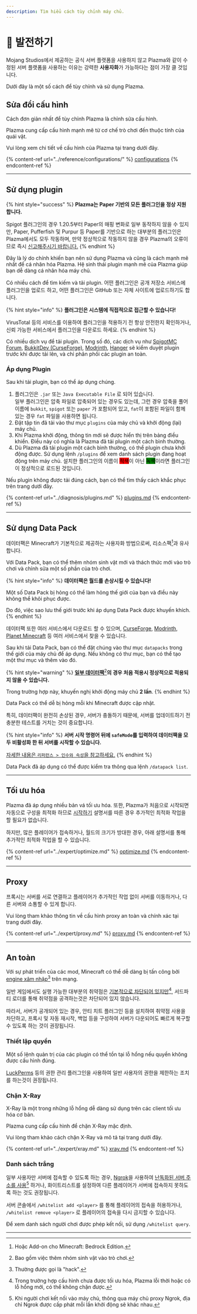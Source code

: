 ```yaml
---
description: Tìm hiểu cách tùy chỉnh máy chủ.
---
```


# 🎨 발전하기

Mojang Studios에서 제공하는 공식 서버 플랫폼을 사용하지 않고 Plazma와 같이 수정된 서버 플랫폼을 사용하는 이유는 강력한 **사용자화**가 가능하다는 점이 가장 클 것입니다.

Dưới đây là một số cách để tùy chỉnh và sử dụng Plazma.

## Sửa đổi cấu hình <a href="#id-1" id="id-1"></a>

Cách đơn giản nhất để tùy chỉnh Plazma là chỉnh sửa cấu hình.

Plazma cung cấp cấu hình mạnh mẽ từ cơ chế trò chơi đến thuộc tính của quái vật.

Vui lòng xem chi tiết về cấu hình của Plazma tại trang dưới đây.

{% content-ref url="../reference/configurations/" %}
[configurations](../reference/configurations/)
{% endcontent-ref %}

***

## Sử dụng plugin <a href="#id-2" id="id-2"></a>

{% hint style="success" %}
**Plazma는 Paper 기반의 모든 플러그인을 정상 지원합니다.**

Spigot 플러그인의 경우 1.20.5부터 Paper의 매핑 변화로 일부 동작하지 않을 수 있지만, Paper, Pufferfish 및 Purpur 등 Paper를 기반으로 하는 대부분의 플러그인은 Plazma에서도 모두 작동하며, 만약 정상적으로 작동하지 않을 경우 Plazma의 오류이므로 즉시 [신고해주시기 바랍니다.](../diagnosis/plugins.md)
{% endhint %}

Đây là lý do chính khiến bạn nên sử dụng Plazma và cũng là cách mạnh mẽ nhất để cá nhân hóa Plazma. Hệ sinh thái plugin mạnh mẽ của Plazma giúp bạn dễ dàng cá nhân hóa máy chủ.

Có nhiều cách để tìm kiếm và tải plugin. 어떤 플러그인은 공개 저장소 서비스에 플러그인을 업로드 하고, 어떤 플러그인은 GitHub 또는 자체 사이트에 업로드하기도 합니다.

{% hint style="info" %}
**플러그인은 시스템에 직접적으로 접근할 수 있습니다!**

VirusTotal 등의 서비스를 이용하여 플러그인을 적용하기 전 항상 안전한지 확인하거나, 신뢰 가능한 서비스에서 플러그인을 다운로드 하세요.
{% endhint %}

Có nhiều dịch vụ để tải plugin. Trong số đó, các dịch vụ như [SpigotMC Forum](https://www.spigotmc.org/resources/), [BukkitDev (CurseForge)](https://dev.bukkit.org/bukkit-plugins), [Modrinth](https://modrinth.com/plugins), [Hanger](https://hangar.papermc.io/) sẽ kiểm duyệt plugin trước khi được tải lên,
và chỉ phân phối các plugin an toàn.

### Áp dụng Plugin <a href="#id-2.1" id="id-2.1"></a>

Sau khi tải plugin, bạn có thể áp dụng chúng.

1. 플러그인은 `.jar` 또는 `Java Executable File` 로 되어 있습니다.\
   일부 플러그인은 압축 파일로 압축되어 있는 경우도 있는데, 그런 경우 압축을 풀어 이름에 `bukkit`, `spigot` 또는 `paper` 가 포함되어 있고, `fat`이 포함된 파일이 함께 있는 경우 `fat` 파일을 사용하면 됩니다.
2. Đặt tập tin đã tải vào thư mục `plugins` của máy chủ và khởi động (lại) máy chủ.
3. Khi Plazma khởi động, thông tin mới sẽ được hiển thị trên bảng điều khiển. Điều này có nghĩa là Plazma đã tải plugin một cách bình thường.
4. Dù Plazma đã tải plugin một cách bình thường, có thể plugin chưa khởi động được. Sử dụng lệnh `/plugins` để xem danh sách plugin đang hoạt động trên máy chủ. 설치한 플러그인의 이름이 <mark style="background-color:red;">적색</mark>이 아닌 <mark style="background-color:green;">녹색</mark>이라면 플러그인이 정상적으로 로드된 것입니다.

Nếu plugin không được tải đúng cách, bạn có thể tìm thấy cách khắc phục trên trang dưới đây.

{% content-ref url="../diagnosis/plugins.md" %}
[plugins.md](../diagnosis/plugins.md)
{% endcontent-ref %}

***

## Sử dụng Data Pack <a href="#id-3" id="id-3"></a>

데이터팩은 Minecraft가 기본적으로 제공하는 사용자화 방법으로써, 리소스팩[^1]과 유사합니다.

Với Data Pack, bạn có thể thêm nhóm sinh vật mới và thách thức mới vào trò chơi
và chỉnh sửa một số phần của trò chơi.

{% hint style="info" %}
**데이터팩은 월드를 손상시킬 수 있습니다!**

Một số Data Pack bị hỏng có thể làm hỏng thế giới của bạn và điều này không thể khôi phục được.

Do đó, việc sao lưu thế giới trước khi áp dụng Data Pack được khuyến khích.
{% endhint %}

데이터팩 또한 여러 서비스에서 다운로드 할 수 있으며, [CurseForge](https://www.curseforge.com/minecraft/search?page=1\\&pageSize=50\\&sortBy=relevancy\\&class=data-packs), [Modrinth](https://modrinth.com/datapacks), [Planet Minecraft](https://www.planetminecraft.com/data-packs/) 등 여러 서비스에서 찾을 수 있습니다.

Sau khi tải Data Pack, bạn có thể đặt chúng vào thư mục `datapacks` trong thế giới của máy chủ để áp dụng. Nếu không có thư mục, bạn có thể tạo một thư mục và thêm vào đó.

{% hint style="warning" %}
[**일부 데이터팩**](#user-content-fn-2)[^2]**의 경우 처음 적용시 정상적으로 적용되지 않을 수 있습니다.**

Trong trường hợp này, khuyến nghị khởi động máy chủ **2 lần**.
{% endhint %}

Data Pack có thể dễ bị hỏng mỗi khi Minecraft được cập nhật.

특히, 데이터팩이 완전히 손상된 경우, 서버가 충돌하기 때문에, 서버를 업데이트하기 전 충분한 테스트를 거치는 것이 중요합니다.

{% hint style="info" %}
**서버 시작 명령어 뒤에 `safeMode`를 입력하여 데이터팩을 모두 비활성화 한 뒤 서버를 시작할 수 있습니다.**

[자세한 내용은 `리퍼런스 > 인수와 속성`을 참고하세요.](../reference/arguments.md#safemode)
{% endhint %}

Data Pack đã áp dụng có thể được kiểm tra thông qua lệnh `/datapack list`.

***

## Tối ưu hóa <a href="#id-4" id="id-4"></a>

Plazma đã áp dụng nhiều bản vá tối ưu hóa. 또한, Plazma가 처음으로 시작되면 자동으로 구성을 최적화 하므로 [시작하기](./) 설명서를 따른 경우 추가적인 최적화 작업을 할 필요가 없습니다.

하지만, 많은 플레이어가 접속하거나, 월드의 크기가 방대한 경우, 아래 설명서를 통해 추가적인 최적화 작업을 할 수 있습니다.

{% content-ref url="../expert/optimize.md" %}
[optimize.md](../expert/optimize.md)
{% endcontent-ref %}

***

## Proxy <a href="#id-5" id="id-5"></a>

프록시는 서버를 서로 연결하고 플레이어가 추가적인 작업 없이 서버를 이동하거나, 다른 서버와 소통할 수 있게 합니다.

Vui lòng tham khảo thông tin về cấu hình proxy an toàn và chính xác tại trang dưới đây.

{% content-ref url="../expert/proxy.md" %}
[proxy.md](../expert/proxy.md)
{% endcontent-ref %}

***

## An toàn <a href="#id-5" id="id-5"></a>

Với sự phát triển của các mod, Minecraft có thể dễ dàng bị tấn công bởi [engine xâm nhập](#user-content-fn-3)[^3] trên mạng.

일반 게임에서도 실행 가능한 대부분의 취약점은 [기본적으로 차단되어 있지만](#user-content-fn-4)[^4], 서드파티 로더를 통해 취약점을 공격하는것은 차단되어 있지 않습니다.

따라서, 서버가 공개되어 있는 경우, 안티 치트 플러그인 등을 설치하여 취약점 사용을 차단하고, 프록시 및 자동 재시작, 백업 등을 구성하여 서버가 다운되어도 빠르게 복구할 수 있도록 하는 것이 권장됩니다.

### Thiết lập quyền <a href="#id-5.1" id="id-5.1"></a>

Một số lệnh quản trị của các plugin có thể tồn tại lỗ hổng nếu quyền không được cấu hình đúng.

[LuckPerms](https://luckperms.net/) 등의 권한 관리 플러그인을 사용하여 일반 사용자의 권한을 제한하는 조치를 하는것이 권장됩니다.

### Chặn X-Ray <a href="#id-5.2" id="id-5.2"></a>

X-Ray là một trong những lỗ hổng dễ dàng sử dụng trên các client tối ưu hóa cơ bản.

Plazma cung cấp cấu hình để chặn X-Ray mặc định.

Vui lòng tham khảo cách chặn X-Ray và mô tả tại trang dưới đây.

{% content-ref url="../expert/xray.md" %}
[xray.md](../expert/xray.md)
{% endcontent-ref %}

### Danh sách trắng <a href="#id-5.3" id="id-5.3"></a>

일부 사용자만 서버에 접속할 수 있도록 하는 경우, [Ngrok](./#id-6.2)을 사용하여 [난독화된 서버 주소를 사용](#user-content-fn-5)[^5] 하거나, 화이트리스트를 설정하여 다른 플레이어가 서버에 접속하지 못하도록 하는 것도 권장됩니다.

서버 콘솔에서 `/whitelist add <player>` 를 통해 플레이어의 접속을 허용하거나, `/whitelist remove <player>` 로 플레이어의 접속을 다시 금지할 수 있습니다.

Để xem danh sách người chơi được phép kết nối, sử dụng `/whitelist query`.

***

[^1]: Hoặc Add-on cho Minecraft: Bedrock Edition.

[^2]: Bao gồm việc thêm nhóm sinh vật vào trò chơi.

[^3]: Thường được gọi là "hack".

[^4]: Trong trường hợp cấu hình chưa được tối ưu hóa, Plazma lỗi thời hoặc có lỗ hổng mới, có thể không chặn được.

[^5]: Khi người chơi kết nối vào máy chủ, thông qua máy chủ proxy Ngrok, địa chỉ Ngrok được cấp phát mỗi lần khởi động sẽ khác nhau.
